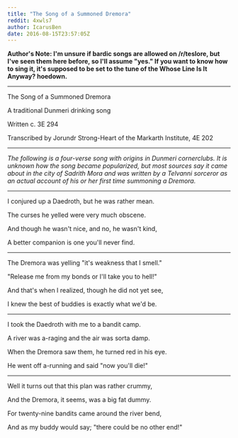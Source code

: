 ```yaml
---
title: "The Song of a Summoned Dremora"
reddit: 4xwls7
author: IcarusBen
date: 2016-08-15T23:57:05Z
---
```


**Author's Note: I'm unsure if bardic songs are allowed on /r/teslore, but I've seen them here before, so I'll assume "yes." If you want to know how to sing it, it's supposed to be set to the tune of the Whose Line Is It Anyway? hoedown.**

---

The Song of a Summoned Dremora

A traditional Dunmeri drinking song

Written c. 3E 294

Transcribed by Jorundr Strong-Heart of the Markarth Institute, 4E 202

---

*The following is a four-verse song with origins in Dunmeri cornerclubs. It is unknown how the song became popularized, but most sources say it came about in the city of Sadrith Mora and was written by a Telvanni sorceror as an actual account of his or her first time summoning a Dremora.*



---



I conjured up a Daedroth, but he was rather mean.

The curses he yelled were very much obscene.

And though he wasn't nice, and no, he wasn't kind,

A better companion is one you'll never find.



---



The Dremora was yelling "it's weakness that I smell."

"Release me from my bonds or I'll take you to hell!"

And that's when I realized, though he did not yet see,

I knew the best of buddies is exactly what we'd be.



---



I took the Daedroth with me to a bandit camp.

A river was a-raging and the air was sorta damp.

When the Dremora saw them, he turned red in his eye.

He went off a-running and said "now you'll die!"



---



Well it turns out that this plan was rather crummy,

And the Dremora, it seems, was a big fat dummy.

For twenty-nine bandits came around the river bend,

And as my buddy would say; "there could be no other end!"



